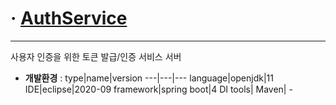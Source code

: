 # &middot; [AuthService](https://github.com/jaehyunup/authservice) 
---
사용자 인증을 위한 토큰 발급/인증 서비스 서버  

- **개발환경** : 
    type|name|version
    ---|---|---
    language|openjdk|11
    IDE|eclipse|2020-09
    framework|spring boot|4
    DI tools| Maven| -
